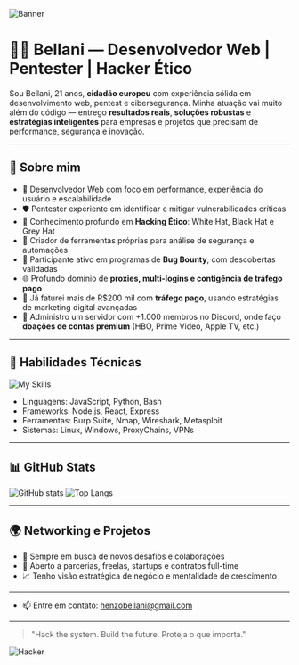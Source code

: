 ![Banner](https://media.giphy.com/media/ZVik7pBtu9dNS/giphy.gif)

# 👨‍💻 Bellani — Desenvolvedor Web | Pentester | Hacker Ético

Sou Bellani, 21 anos, **cidadão europeu** com experiência sólida em desenvolvimento web, pentest e cibersegurança. Minha atuação vai muito além do código — entrego **resultados reais**, **soluções robustas** e **estratégias inteligentes** para empresas e projetos que precisam de performance, segurança e inovação.

---

## 🚀 Sobre mim

- 🔧 Desenvolvedor Web com foco em performance, experiência do usuário e escalabilidade
- 🛡 Pentester experiente em identificar e mitigar vulnerabilidades críticas
- 🧠 Conhecimento profundo em **Hacking Ético**: White Hat, Black Hat e Grey Hat
- 🧰 Criador de ferramentas próprias para análise de segurança e automações
- 🧪 Participante ativo em programas de **Bug Bounty**, com descobertas validadas
- 🌐 Profundo domínio de **proxies, multi-logins e contigência de tráfego pago**
- 💸 Já faturei mais de R$200 mil com **tráfego pago**, usando estratégias de marketing digital avançadas
- 📡 Administro um servidor com +1.000 membros no Discord, onde faço **doações de contas premium** (HBO, Prime Video, Apple TV, etc.)

---

## 🧠 Habilidades Técnicas

![My Skills](https://skillicons.dev/icons?i=html,css,js,nodejs,python,linux,react,bootstrap,bash,github,git,vscode)

- Linguagens: JavaScript, Python, Bash
- Frameworks: Node.js, React, Express
- Ferramentas: Burp Suite, Nmap, Wireshark, Metasploit
- Sistemas: Linux, Windows, ProxyChains, VPNs

---

## 📊 GitHub Stats

![GitHub stats](https://github-readme-stats.vercel.app/api?username=bellani-dev&show_icons=true&theme=tokyonight&hide_border=true)
![Top Langs](https://github-readme-stats.vercel.app/api/top-langs/?username=bellani-dev&layout=compact&theme=tokyonight&hide_border=true)

---

## 🌍 Networking e Projetos

- 💼 Sempre em busca de novos desafios e colaborações
- 🤝 Aberto a parcerias, freelas, startups e contratos full-time
- 📈 Tenho visão estratégica de negócio e mentalidade de crescimento

---

- 📫 Entre em contato: henzobellani@gmail.com

---

> "Hack the system. Build the future. Proteja o que importa."

![Hacker](https://media1.giphy.com/media/v1.Y2lkPTc5MGI3NjExenE4eG13bmk2cHpmOXowajVoMXZ4YnN4MHBqcTVzeXNuZW1wa2lpdyZlcD12MV9pbnRlcm5hbF9naWZfYnlfaWQmY3Q9Zw/EZr27ZbJwmjE9PGyLN/giphy.gif)

